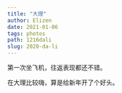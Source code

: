 ```yaml
---
title: "大理"
author: Elizen
date: 2021-01-06
tags: photos
path: 1216dali
slug: 2020-da-li
---
```

第一次坐飞机，往返表现都还不错。

在大理比较嗨，算是给新年开了个好头。